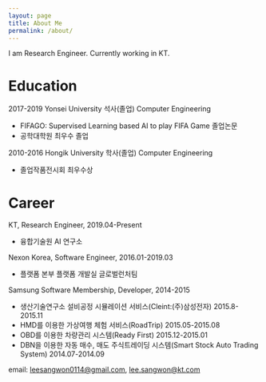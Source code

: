 ```yaml
---
layout: page
title: About Me
permalink: /about/
---
```


I am Research Engineer. Currently working in KT.

Education
=============
2017-2019 Yonsei University 석사(졸업) Computer Engineering
* FIFAGO: Supervised Learning based AI to play FIFA Game 졸업논문
* 공학대학원 최우수 졸업

2010-2016 Hongik University 학사(졸업) Computer Engineering
* 졸업작품전시회 최우수상


Career
=============
KT, Research Engineer, 2019.04-Present
* 융합기술원 AI 연구소

Nexon Korea, Software Engineer, 2016.01-2019.03
* 플랫폼 본부 플랫폼 개발실 글로벌런처팀

Samsung Software Membership, Developer, 2014-2015
* 생산기술연구소 설비공정 시뮬레이션 서비스(Cleint:(주)삼성전자) 2015.8-2015.11
* HMD를 이용한 가상여행 체험 서비스(RoadTrip) 2015.05-2015.08
* OBD를 이용한 차량관리 시스템(Ready First) 2015.12-2015.01
* DBN을 이용한 자동 매수, 매도 주식트레이딩 시스템(Smart Stock Auto Trading System) 2014.07-2014.09

email: leesangwon0114@gmail.com, lee.sangwon@kt.com

